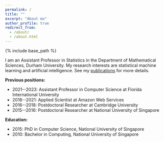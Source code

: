 ```yaml
---
permalink: /
title: ""
excerpt: "About me"
author_profile: true
redirect_from: 
  - /about/
  - /about.html
---
```


{% include base_path %}

I am an Assistant Professor in Statistics in the Department of Mathematical Sciences, Durham University. My research interests are statistical machine learning and artificial intelligence. See my [publications](https://nvcuong.github.io/publications/) for more details.

**Previous positions:** 
- 2021--2023: Assistant Professor in Computer Science at Florida International University
- 2018--2021: Applied Scientist at Amazon Web Services
- 2016--2018: Postdoctoral Researcher at Cambridge University
- 2015--2016: Postdoctoral Researcher at National University of Singapore

**Education:**
- 2015: PhD in Computer Science, National University of Singapore
- 2010: Bachelor in Computing, National University of Singapore


